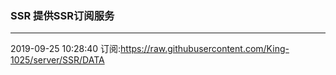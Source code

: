### SSR 提供SSR订阅服务
---
2019-09-25 10:28:40 订阅:https://raw.githubusercontent.com/King-1025/server/SSR/DATA
